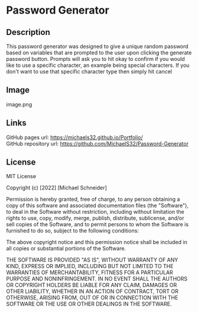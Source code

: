 # Password Generator
## Description

This password generator was designed to give a unique random password based on variables that are prompted to the user upon clicking the generate password button. Prompts will ask you to hit okay to confirm if you would like to use a specific character, an example being special characters. If you don't want to use that specific character type then simply hit cancel

## Image

image.png

## Links

GitHub pages url: https://michaels32.github.io/Portfolio/  
GitHub repository url: https://github.com/MichaelS32/Password-Generator 

## License

MIT License

Copyright (c) [2022] [Michael Schneider]

Permission is hereby granted, free of charge, to any person obtaining a copy
of this software and associated documentation files (the "Software"), to deal
in the Software without restriction, including without limitation the rights
to use, copy, modify, merge, publish, distribute, sublicense, and/or sell
copies of the Software, and to permit persons to whom the Software is
furnished to do so, subject to the following conditions:

The above copyright notice and this permission notice shall be included in all
copies or substantial portions of the Software.

THE SOFTWARE IS PROVIDED "AS IS", WITHOUT WARRANTY OF ANY KIND, EXPRESS OR
IMPLIED, INCLUDING BUT NOT LIMITED TO THE WARRANTIES OF MERCHANTABILITY,
FITNESS FOR A PARTICULAR PURPOSE AND NONINFRINGEMENT. IN NO EVENT SHALL THE
AUTHORS OR COPYRIGHT HOLDERS BE LIABLE FOR ANY CLAIM, DAMAGES OR OTHER
LIABILITY, WHETHER IN AN ACTION OF CONTRACT, TORT OR OTHERWISE, ARISING FROM,
OUT OF OR IN CONNECTION WITH THE SOFTWARE OR THE USE OR OTHER DEALINGS IN THE
SOFTWARE.